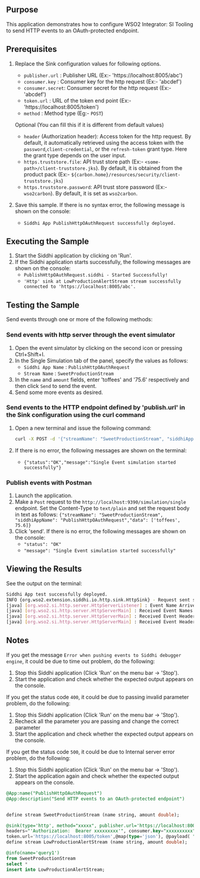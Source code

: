 ## Purpose

This application demonstrates how to configure WSO2 Integrator: SI Tooling to send HTTP events to an OAuth-protected endpoint.

## Prerequisites

1. Replace the Sink configuration values for following options.
    - `publisher.url` : Publisher URL (Ex:- 'https://localhost:8005/abc')
    - `consumer.key`  : Consumer key for the http request (Ex:- 'abcdef')
    - `consumer.secret`: Consumer secret for the http request (Ex:- 'abcdef')
    - `token.url`     : URL of the token end point (Ex:- 'https://localhost:8005/token')
    - `method`        : Method type (Eg:- `POST`)

    Optional (You can fill this if it is different from default values)

    - `header` (Authorization header): Access token for the http request.
    By default, it automatically retrieved using the access token with the `password`,`client-credential`, or the `refresh-token` grant type. Here the grant type depends on the user input.
    - `https.truststore.file`: API trust store path (Ex:- `<some-path>/client-truststore.jks`).
    By default, it is obtained from the product pack (Ex:- `${carbon.home}/resources/security/client-truststore.jks`)
    - `https.truststore.password`:  API trust store password (Ex:- `wso2carbon`).
    By default, it is set as `wso2carbon`.

2. Save this sample. If there is no syntax error, the following message is shown on the console:
    * `Siddhi App PublishHttpOAuthRequest successfully deployed.`

## Executing the Sample

1. Start the Siddhi application by clicking on 'Run'.
2. If the Siddhi application starts successfully, the following messages are shown on the console:
    - `PublishHttpOAuthRequest.siddhi - Started Successfully!`
    - `'Http' sink at LowProductionAlertStream stream successfully connected to 'https://localhost:8005/abc'.`

## Testing the Sample

Send events through one or more of the following methods:

### Send events with http server through the event simulator

1. Open the event simulator by clicking on the second icon or pressing Ctrl+Shift+I.
2. In the Single Simulation tab of the panel, specify the values as follows:
    * `Siddhi App Name`  : `PublishHttpOAuthRequest`
    * `Stream Name`     : `SweetProductionStream`
3. In the `name` and `amount` fields, enter 'toffees' and '75.6' respectively and then click `Send` to send the event.
4. Send some more events as desired.

### Send events to the HTTP endpoint defined by 'publish.url' in the Sink configuration using the curl command

1. Open a new terminal and issue the following command:

    ```bash
    curl -X POST -d '{"streamName": "SweetProductionStream", "siddhiAppName": "PublishHttpOAuthRequest","data": ['toffees', 75.6]}' http://localhost:9390/simulation/single -H 'content-type: text/plain
    ```

2. If there is no error, the following messages are shown on the terminal:
    *  `{"status":"OK","message":"Single Event simulation started successfully"}`

### Publish events with Postman

1. Launch the application.
2. Make a `Post` request to the `http://localhost:9390/simulation/single` endpoint. Set the Content-Type to `text/plain` and set the request body in text as follows:
`{"streamName": "SweetProductionStream", "siddhiAppName": "PublishHttpOAuthRequest","data": ['toffees', 75.6]}`
3. Click 'send'. If there is no error, the following messages are shown on the console:
    - `"status": "OK"`
    - `"message": "Single Event simulation started successfully"`

## Viewing the Results

See the output on the terminal:

```bash
Siddhi App test successfully deployed.
INFO {org.wso2.extension.siddhi.io.http.sink.HttpSink} - Request sent successfully to https://localhost:8005/abc
[java] [org.wso2.si.http.server.HttpServerListener] : Event Name Arrived: {"event":{"name":"toffees","amount":75.6}}
[java] [org.wso2.si.http.server.HttpServerMain] : Received Event Names:{"event":{"name":"toffees","amount":75.6}} ,
[java] [org.wso2.si.http.server.HttpServerMain] : Received Event Headers key set:[Http_method, Content-type, Content-length]
[java] [org.wso2.si.http.server.HttpServerMain] : Received Event Headers value set:[[POST], [application/json], [42]]
```

## Notes

If you get the message `Error when pushing events to Siddhi debugger engine`, it could be due to time out problem, do the following:

1. Stop this Siddhi application (Click 'Run' on the menu bar -> 'Stop').
2. Start the application and check whether the expected output appears on the console.

If you get the status code `400`, it could be due to passing invalid parameter problem, do the following:

1. Stop this Siddhi application (Click 'Run' on the menu bar -> 'Stop').
2. Recheck all the parameter you are passing and change the correct parameter
3. Start the application and check whether the expected output appears on the console.

If you get the status code `500`, it could be due to Internal server error problem, do the following:

1. Stop this Siddhi application (Click 'Run' on the menu bar -> 'Stop').
2. Start the application again and check whether the expected output appears on the console.

```sql
@App:name("PublishHttpOAuthRequest")
@App:description("Send HTTP events to an OAuth-protected endpoint")


define stream SweetProductionStream (name string, amount double);

@sink(type='http', method="xxxxx", publisher.url='https://localhost:8005/abc',
headers="'Authorization:  Bearer xxxxxxxxx'", consumer.key="xxxxxxxxxx", consumer.secret="xxxxxxxxxxx",
token.url='https://localhost:8005/token',@map(type='json'), @payload( "{'name': {{name}}, 'amount': {{amount}}}"))
define stream LowProductionAlertStream (name string, amount double);

@info(name='query1')
from SweetProductionStream
select *
insert into LowProductionAlertStream;
```
